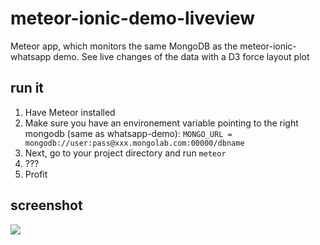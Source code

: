 # meteor-ionic-demo-liveview

Meteor app, which monitors the same MongoDB as the meteor-ionic-whatsapp demo.
See live changes of the data with a D3 force layout plot

## run it
1. Have Meteor installed
2. Make sure you have an environement variable pointing to the right mongodb (same as whatsapp-demo): ```MONGO_URL = mongodb://user:pass@xxx.mongolab.com:00000/dbname```
4. Next, go to your project directory and run ```meteor```
5. ???
6. Profit


## screenshot

![](http://i.imgur.com/KyAKu5s.png)

